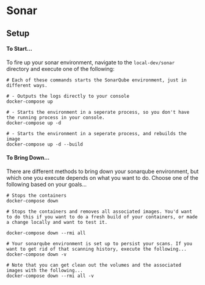 # Sonar

## Setup

#### To Start...
To fire up your sonar environment, navigate to the `local-dev/sonar` directory and execute one of the following:

```
# Each of these commands starts the SonarQube environment, just in different ways.

# - Outputs the logs directly to your console
docker-compose up

# - Starts the environment in a seperate process, so you don't have the running process in your console.
docker-compose up -d

# - Starts the environment in a seperate process, and rebuilds the image
docker-compose up -d --build 
```

#### To Bring Down...
There are different methods to bring down your sonarqube environment, but which one you execute depends on what you want to do. Choose one of the following based on your goals...

```
# Stops the containers
docker-compose down

# Stops the containers and removes all associated images. You'd want to do this if you want to do a fresh build of your containers, or made a change locally and want to test it.

docker-compose down --rmi all

# Your sonarqube environment is set up to persist your scans. If you want to get rid of that scanning history, execute the following...
docker-compose down -v

# Note that you can get clean out the volumes and the associated images with the following...
docker-compose down --rmi all -v
```

